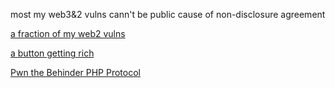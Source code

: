 most my web3&2 vulns cann't be public cause of non-disclosure agreement

[a fraction of my web2 vulns](http://149.28.150.208:8080/ipfs/QmQp8P5hzcem6ErFPhcXPgfvzuhzZPp7exV3LHEjmybpkv/web2_vulns_id.txt)

[a button getting rich](https://https://weirdeth.vercel.app/)

[Pwn the Behinder PHP Protocol](https://liriu.life/PHP-5ba36eb0362743ed8fa5588c97325f7e)
